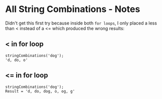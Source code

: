 # All String Combinations - Notes

Didn't get this first try because inside both `for loops`, I only placed a less than < instead of a <= which produced the wrong results:

## < in for loop

```
stringCombinations('dog');
'd, do, o'
```

## <= in for loop

```
stringCombinations('dog');
Result = 'd, do, dog, o, og, g'
```
